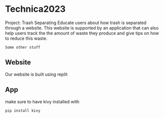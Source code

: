 # Technica2023
Project: Trash Separating
    Educate users about how trash is separated through a website. This website is supported by an application that can also help users track the the amount of waste they produce and give tips on how to reduce this waste.

    Some other stuff

## Website
Our website is built using replit

## App
make sure to have kivy installed with
```
pip install kivy
```